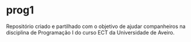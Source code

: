# prog1

Repositório criado e partilhado com o objetivo de ajudar companheiros na disciplina de Programação I do curso ECT da Universidade de Aveiro.
